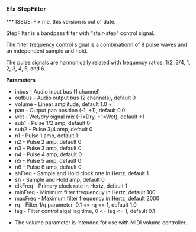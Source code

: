 ### Efx StepFilter

*** ISSUE: Fix me, this version is out of date.

StepFilter is a bandpass filter with "stair-step" control signal.

The filter frequency control signal is a combinationn of 8 pulse waves and
an independent sample and hold.

The pulse signals are harmonically related with frequency ratios:
1/2, 3/4, 1, 2, 3, 4, 5, and 6.

**Parameters**

-    inbus   - Audio input bus (1 channel)              
-    outbus  - Audio output bus (2 channels), default 0
-    volume  - Linear amplitude, default 1.0 +
-    pan     - Output pan position (-1, +1), default 0.0           
-    wet     - Wet/dry signal mix (-1=Dry, +1=Wet), default +1           
-    sub1    - Pulse 1/2 amp, default 0            
-    sub2    - Pulse 3/4 amp, default 0            
-    n1      - Pulse 1 amp, default 1          
-    n2      - Pulse 2 amp, default 0           
-    n3      - Pulse 3 amp, default 0           
-    n4      - Pulse 4 amp, default 0           
-    n5      - Pulse 5 amp, default 0           
-    n6      - Pulse 6 amp, default 0           
-    shFreq  - Sample and Hold clock rate in Hertz, default 1
-    sh      - Sample and Hold amp, default 0
-    clkFreq - Primary clock rate in Hertz, default 1
-    minFreq - Minimum filter frequencuy in Hertz, default 100
-    maxFreq - Maximum filter frequency in Hertz, default 2000
-    rq      - Filter 1/q parameter, 0.1 <= rq <= 1, default 1.0
-    lag     - Filter control sigal lag time, 0 <= lag <= 1, default 0.1

+  The volume parameter is intended for use with MIDI volume controller.